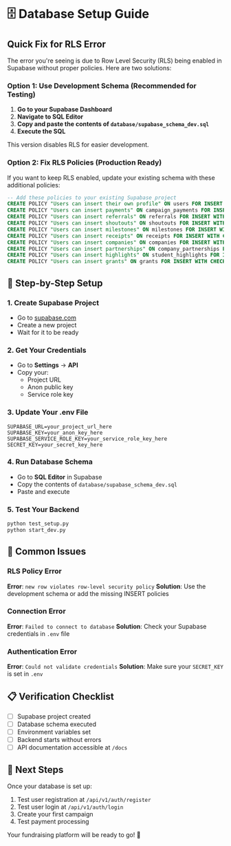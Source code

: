 # 🗄️ Database Setup Guide

## Quick Fix for RLS Error

The error you're seeing is due to Row Level Security (RLS) being enabled in Supabase without proper policies. Here are two solutions:

### Option 1: Use Development Schema (Recommended for Testing)

1. **Go to your Supabase Dashboard**
2. **Navigate to SQL Editor**
3. **Copy and paste the contents of `database/supabase_schema_dev.sql`**
4. **Execute the SQL**

This version disables RLS for easier development.

### Option 2: Fix RLS Policies (Production Ready)

If you want to keep RLS enabled, update your existing schema with these additional policies:

```sql
-- Add these policies to your existing Supabase project
CREATE POLICY "Users can insert their own profile" ON users FOR INSERT WITH CHECK (true);
CREATE POLICY "Users can insert payments" ON campaign_payments FOR INSERT WITH CHECK (true);
CREATE POLICY "Users can insert referrals" ON referrals FOR INSERT WITH CHECK (true);
CREATE POLICY "Users can insert shoutouts" ON shoutouts FOR INSERT WITH CHECK (true);
CREATE POLICY "Users can insert milestones" ON milestones FOR INSERT WITH CHECK (true);
CREATE POLICY "Users can insert receipts" ON receipts FOR INSERT WITH CHECK (true);
CREATE POLICY "Users can insert companies" ON companies FOR INSERT WITH CHECK (true);
CREATE POLICY "Users can insert partnerships" ON company_partnerships FOR INSERT WITH CHECK (true);
CREATE POLICY "Users can insert highlights" ON student_highlights FOR INSERT WITH CHECK (true);
CREATE POLICY "Users can insert grants" ON grants FOR INSERT WITH CHECK (true);
```

## 🔧 Step-by-Step Setup

### 1. Create Supabase Project
- Go to [supabase.com](https://supabase.com)
- Create a new project
- Wait for it to be ready

### 2. Get Your Credentials
- Go to **Settings** → **API**
- Copy your:
  - Project URL
  - Anon public key
  - Service role key

### 3. Update Your .env File
```env
SUPABASE_URL=your_project_url_here
SUPABASE_KEY=your_anon_key_here
SUPABASE_SERVICE_ROLE_KEY=your_service_role_key_here
SECRET_KEY=your_secret_key_here
```

### 4. Run Database Schema
- Go to **SQL Editor** in Supabase
- Copy the contents of `database/supabase_schema_dev.sql`
- Paste and execute

### 5. Test Your Backend
```bash
python test_setup.py
python start_dev.py
```

## 🚨 Common Issues

### RLS Policy Error
**Error**: `new row violates row-level security policy`
**Solution**: Use the development schema or add the missing INSERT policies

### Connection Error
**Error**: `Failed to connect to database`
**Solution**: Check your Supabase credentials in `.env` file

### Authentication Error
**Error**: `Could not validate credentials`
**Solution**: Make sure your `SECRET_KEY` is set in `.env`

## 📋 Verification Checklist

- [ ] Supabase project created
- [ ] Database schema executed
- [ ] Environment variables set
- [ ] Backend starts without errors
- [ ] API documentation accessible at `/docs`

## 🎯 Next Steps

Once your database is set up:
1. Test user registration at `/api/v1/auth/register`
2. Test user login at `/api/v1/auth/login`
3. Create your first campaign
4. Test payment processing

Your fundraising platform will be ready to go! 🚀
